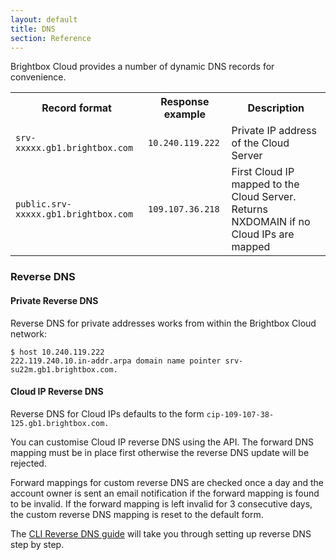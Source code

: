 ```yaml
---
layout: default
title: DNS
section: Reference
---
```


Brightbox Cloud provides a number of dynamic DNS records for convenience.

<table>
<tr>
<th>Record format</th>
<th>Response example</th>
<th>Description</th>
</tr>
<tr>
<td><code>srv-xxxxx.gb1.brightbox.com</code></td>
<td><code>10.240.119.222</code></td>
<td>Private IP address of the Cloud Server</td>
</tr>
<tr>
<td><code>public.srv-xxxxx.gb1.brightbox.com</code></td>
<td><code>109.107.36.218</code></td>
<td>First Cloud IP mapped to the Cloud Server. Returns NXDOMAIN if no Cloud IPs are mapped</td>
</tr>
</table>

### Reverse DNS

#### Private Reverse DNS

Reverse DNS for private addresses works from within the Brightbox Cloud network:

    $ host 10.240.119.222
    222.119.240.10.in-addr.arpa domain name pointer srv-su22m.gb1.brightbox.com.

#### Cloud IP Reverse DNS

Reverse DNS for Cloud IPs defaults to the form `cip-109-107-38-125.gb1.brightbox.com.`

You can customise Cloud IP reverse DNS using the API.  The forward DNS mapping must be in place first otherwise the reverse DNS update will be rejected.

Forward mappings for custom reverse DNS are checked once a day and the account owner is sent an email notification if the forward mapping is found to be invalid.  If the forward mapping is left invalid for 3 consecutive days, the custom reverse DNS mapping is reset to the default form.

The [CLI Reverse DNS guide](/guides/cli/reverse-dns/) will take you through setting up reverse DNS step by step.